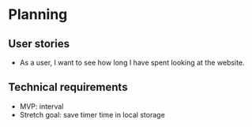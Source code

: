 # Planning

## User stories

- As a user, I want to see how long I have spent looking at the website.

## Technical requirements

- MVP: interval
- Stretch goal: save timer time in local storage
